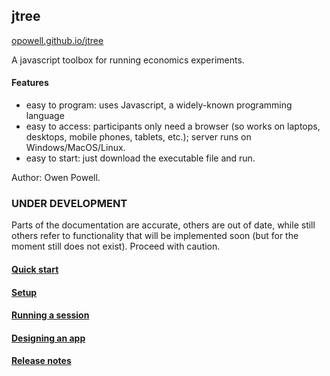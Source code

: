 ## jtree

<a href='https://opowell.github.io/jtree'>opowell.github.io/jtree</a>

A javascript toolbox for running economics experiments.

#### Features
- easy to program: uses Javascript, a widely-known programming language
- easy to access: participants only need a browser (so works on laptops, desktops, mobile phones, tablets, etc.); server runs on Windows/MacOS/Linux.
- easy to start: just download the executable file and run.

Author: Owen Powell.

### UNDER DEVELOPMENT
Parts of the documentation are accurate, others are out of date, while still others refer to functionality that will be implemented soon (but for the moment still does not exist). Proceed with caution.


#### <a href='tutorial-1-quick-start.html'>Quick start</a>

#### <a href='tutorial-2-setup.html'>Setup</a>

#### <a href='tutorial-3-running-a-session.html'>Running a session</a>

#### <a href='tutorial-4-designing-an-app.html'>Designing an app</a>

#### <a href='tutorial-7-release-notes.html'>Release notes</a>
